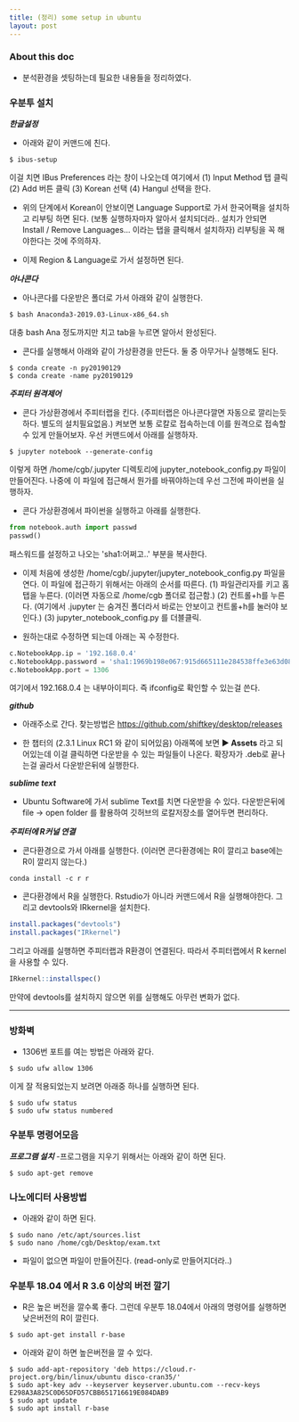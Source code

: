 ```yaml
---
title: (정리) some setup in ubuntu
layout: post 
---
```


### About this doc

- 분석환경을 셋팅하는데 필요한 내용들을 정리하였다. 

### 우분투 설치 

***한글설정***

- 아래와 같이 커맨드에 친다. 
```
$ ibus-setup
```
이걸 치면 IBus Preferences 라는 창이 나오는데 여기에서 (1) Input Method 탭 클릭 (2) Add 버튼 클릭 (3) Korean 선택 (4) Hangul 선택을 한다. 

- 위의 단계에서 Korean이 안보이면 Language Support로 가서 한국어팩을 설치하고 리부팅 하면 된다. (보통 실행하자마자 알아서 설치되더라.. 설치가 안되면 Install / Remove Languages... 이라는 탭을 클릭해서 설치하자) 리부팅을 꼭 해야한다는 것에 주의하자. 

- 이제 Region & Language로 가서 설정하면 된다. 

***아나콘다***

- 아나콘다를 다운받은 폴더로 가서 아래와 같이 실행한다. 
```
$ bash Anaconda3-2019.03-Linux-x86_64.sh
```
대충 bash Ana 정도까지만 치고 tab을 누르면 알아서 완성된다. 

- 콘다를 실행해서 아래와 같이 가상환경을 만든다. 둘 중 아무거나 실행해도 된다. 
```
$ conda create -n py20190129
$ conda create -name py20190129
```

***주피터 원격제어***

- 콘다 가상환경에서 주피터랩을 킨다. (주피터랩은 아나콘다깔면 자동으로 깔리는듯 하다. 별도의 설치필요없음.) 켜보면 보통 로칼로 접속하는데 이를 원격으로 접속할 수 있게 만들어보자. 우선 커맨드에서 아래를 실행하자. 
```
$ jupyter notebook --generate-config
```
이렇게 하면 /home/cgb/.jupyter 디렉토리에 jupyter_notebook_config.py 파일이 만들어진다. 나중에 이 파일에 접근해서 뭔가를 바꿔야하는데 우선 그전에 파이썬을 실행하자. 

- 콘다 가상환경에서 파이썬을 실행하고 아래를 실행한다.  
```python
from notebook.auth import passwd
passwd()
```
패스워드를 설정하고 나오는 'sha1:어쩌고..' 부분을 복사한다. 


- 이제 처음에 생성한 /home/cgb/.jupyter/jupyter_notebook_config.py 파일을 연다. 
이 파일에 접근하기 위해서는 아래의 순서를 따른다. (1) 파일관리자를 키고 홈탭을 누른다. (이러면 자동으로 /home/cgb 폴더로 접근함.) (2) 컨트롤+h를 누른다. (여기에서 .jupyter 는 숨겨진 폴더라서 바로는 안보이고 컨트롤+h를 눌러야 보인다.) (3) jupyter_notebook_config.py 를 더블클릭. 

- 원하는대로 수정하면 되는데 아래는 꼭 수정한다. 
```python
c.NotebookApp.ip = '192.168.0.4'
c.NotebookApp.password = 'sha1:1969b198e067:915d665111e284538ffe3e63d08de9a0a4dba5e7'
c.NotebookApp.port = 1306
```
여기에서 192.168.0.4 는 내부아이피다. 즉 ifconfig로 확인할 수 있는걸 쓴다. 

***github***
- 아래주소로 간다. 찾는방법은 
https://github.com/shiftkey/desktop/releases

- 한 챕터의 (2.3.1 Linux RC1 와 같이 되어있음) 아래쪽에 보면 **▶ Assets** 라고 되어있는데 이걸 클릭하면 다운받을 수 있는 파일들이 나온다. 확장자가 .deb로 끝나는걸 골라서 다운받은뒤에 실행한다. 


***sublime text***
- Ubuntu Software에 가서 sublime Text를 치면 다운받을 수 있다. 다운받은뒤에 file -> open folder 를 활용하여 깃허브의 로칼저장소를 열어두면 편리하다. 

***주피터에 R커널 연결*** 
- 콘다환경으로 가서 아래를 실행한다. (이러면 콘다환경에는 R이 깔리고 base에는 R이 깔리지 않는다.)
```
conda install -c r r
```

- 콘다환경에서 R을 실행한다. Rstudio가 아니라 커맨드에서 R을 실행해야한다. 그리고 devtools와 IRkernel을 설치한다. 
```r
install.packages("devtools")
install.packages("IRkernel")
```
그리고 아래를 실행하면 주피터랩과 R환경이 연결된다. 따라서 주피터랩에서 R kernel을 사용할 수 있다. 
```r
IRkernel::installspec()
```
만약에 devtools를 설치하지 않으면 위를 실행해도 아무런 변화가 없다. 

*** 

### 방화벽
- 1306번 포트를 여는 방법은 아래와 같다. 
```
$ sudo ufw allow 1306
```
이게 잘 적용되었는지 보려면 아래중 하나를 실행하면 된다. 
```
$ sudo ufw status
$ sudo ufw status numbered
```


### 우분투 명령어모음 

***프로그램 설치***
-프로그램을 지우기 위해서는 아래와 같이 하면 된다. 
```
$ sudo apt-get remove 
```

### 나노에디터 사용방법

- 아래와 같이 하면 된다. 
```
$ sudo nano /etc/apt/sources.list
$ sudo nano /home/cgb/Desktop/exam.txt
```

- 파일이 없으면 파일이 만들어진다. (read-only로 만들어지더라..)



### 우분투 18.04 에서 R 3.6 이상의 버전 깔기 

- R은 높은 버전을 깔수록 좋다. 그런데 우분투 18.04에서 아래의 명령어를 실행하면 낮은버전의 R이 깔린다. 

```
$ sudo apt-get install r-base
```

- 아래와 같이 하면 높은버전을 깔 수 있다. 

```
$ sudo add-apt-repository 'deb https://cloud.r-project.org/bin/linux/ubuntu disco-cran35/'
$ sudo apt-key adv --keyserver keyserver.ubuntu.com --recv-keys E298A3A825C0D65DFD57CBB651716619E084DAB9
$ sudo apt update
$ sudo apt install r-base
```

